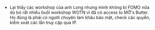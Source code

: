 - Lại thấy các workshop của anh Long nhưng mình không bị FOMO nữa dù bỏ rất nhiều buổi workshop WOTN vì đã có access to MỞ's Butter. Họ đúng là phải có người chuyên làm khâu bảo mật, check các quyền, kiểm soát các lần truy cập qua IP.